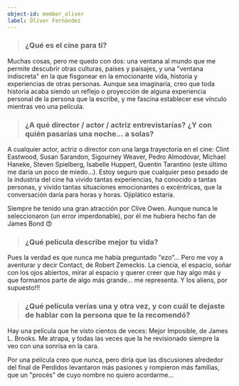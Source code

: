 ```yaml
---
object-id: member_oliver
label: Óliver Fernández
---
```


> ### ¿Qué es el cine para ti?

Muchas cosas, pero me quedo con dos: una ventana al mundo que me permite descubrir otras culturas, países y paisajes, y una "ventana indiscreta" en la que fisgonear en la emocionante vida, historia y experiencias de otras personas. Aunque sea imaginaria, creo que toda historia acaba siendo un reflejo o proyección de alguna experiencia personal de la persona que la escribe, y me fascina establecer ese vínculo mientras veo una película. 

> ### ¿A qué director / actor / actriz entrevistarías? ¿Y con quién pasarías una noche... a solas?

A cualquier actor, actriz o director con una larga trayectoria en el cine: Clint Eastwood, Susan Sarandon, Sigourney Weaver, Pedro Almodóvar, Michael Haneke, Steven Spielberg, Isabelle Huppert, Quentin Tarantino (este último me daría un poco de miedo...). Estoy seguro que cualquier peso pesado de la industria del cine ha vivido tantas experiencias, ha conocido a tantas personas, y vivido tantas situaciones emocionantes o excéntricas, que la conversación daría para horas y horas. Ojiplático estaría.

Siempre he tenido una gran atracción por Clive Owen. Aunque nunca le seleccionaron (un error imperdonable), por él me hubiera hecho fan de James Bond 😍

> ### ¿Qué película describe mejor tu vida?

Pues la verdad es que nunca me había preguntado "ezo"... Pero me voy a aventurar y decir Contact, de Robert Zemeckis. La ciencia, el espacio, soñar con los ojos abiertos, mirar al espacio y querer creer que hay algo más y que formamos parte de algo más grande... me representa. Y los aliens, por supuesto!!!

> ### ¿Qué película verías una y otra vez, y con cuál te dejaste de hablar con la persona que te la recomendó?

Hay una película que he visto cientos de veces: Mejor Imposible, de James L. Brooks. Me atrapa, y todas las veces que la he revisionado siempre la veo con una sonrisa en la cara.

Por una película creo que nunca, pero diría que las discusiones alrededor del final de Perdidos levantaron más pasiones y rompieron más familias, que un "procés" de cuyo nombre no quiero acordarme...